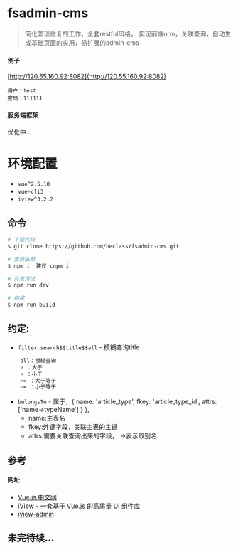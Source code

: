 # fsadmin-cms
> 简化繁琐重复的工作，全套restful风格， 实现前端orm，关联查询，自动生成基础页面的实用，易扩展的admin-cms

#### 例子

[http://120.55.160.92:8082](http://120.55.160.92:8082)

```
用户：test
密码：111111
```

#### 服务端框架

优化中...


# 环境配置
- `vue^2.5.10` 
- `vue-cli3`
- `iview^3.2.2`

## 命令
```bash
# 下载代码
$ git clone https://github.com/beclass/fsadmin-cms.git

# 安装依赖
$ npm i  建议 cnpm i

# 开发调试
$ npm run dev

# 构建
$ npm run build
```

## 约定:
- `filter.search$$title$$all` - 模糊查询title
```bash
    all：模糊查询
    > ：大于
    < ：小于
    >= ：大于等于
    <= ：小于等于
```
- `belongsTo` - 属于，{ name: 'article_type', fkey: 'article_type_id', attrs: ['name->typeName'] } },
  - name:主表名
  - fkey:外键字段，关联主表的主键
  - attrs:需要关联查询出来的字段，   ->表示取别名 


## 参考

#### 网址

- [Vue.js 中文网](https://cn.vuejs.org/)
- [iView - 一套基于 Vue.js 的高质量 UI 组件库](https://www.iviewui.com/)
- [iview-admin](https://github.com/iview/iview-admin)




## 未完待续...



